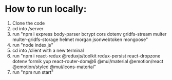 # How to run locally:
1. Clone the code
4. cd into /server
5. run "npm i express body-parser bcrypt cors dotenv gridfs-stream multer multer-gridfs-storage helmet morgan jsonwebtoken mongoose"
6. run "node index.js"
7. cd into /client with a new terminal
8. run "npm i react-redux @reduxjs/toolkit redux-persist react-dropzone dotenv formik yup react-router-dom@6 @mui/material @emotion/react @emotion/styled @mui/icons-material"
9. run "npm run start"
